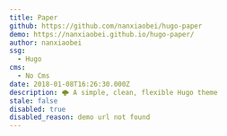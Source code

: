 ```yaml
---
title: Paper
github: https://github.com/nanxiaobei/hugo-paper
demo: https://nanxiaobei.github.io/hugo-paper/
author: nanxiaobei
ssg:
  - Hugo
cms:
  - No Cms
date: 2018-01-08T16:26:30.000Z
description: 🌩 A simple, clean, flexible Hugo theme
stale: false
disabled: true
disabled_reason: demo url not found
---
```


